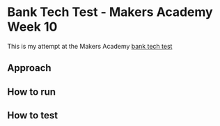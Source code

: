 # Bank Tech Test - Makers Academy Week 10
This is my attempt at the Makers Academy [bank tech test](https://github.com/makersacademy/course/blob/master/individual_challenges/bank_tech_test.md)

## Approach

## How to run

## How to test
